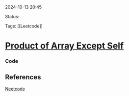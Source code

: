 
2024-10-13  20:45

Status:

Tags: [[Leetcode]]

# [Product of Array Except Self](https://leetcode.com/problems/product-of-array-except-self/)

### Code




## References
[Neetcode](https://leetcode.com/problems/product-of-array-except-self/description/)
